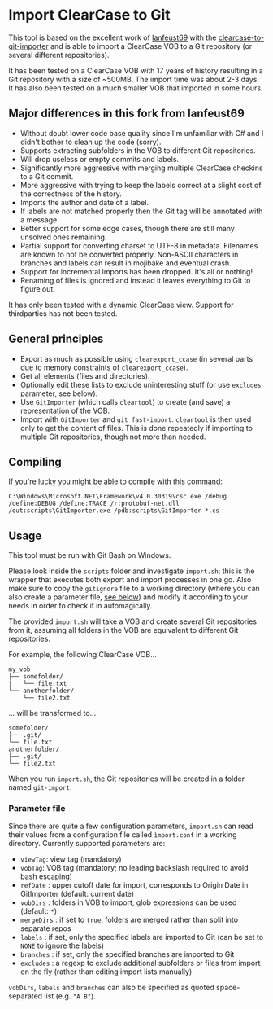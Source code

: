 # Import ClearCase to Git

This tool is based on the excellent work of [lanfeust69](https://github.com/lanfeust69) with the [clearcase-to-git-importer](https://github.com/lanfeust69/clearcase-to-git) and is able to import a ClearCase VOB to a Git repository (or several different repositories). 

It has been tested on a ClearCase VOB with 17 years of history resulting in a Git repository with a size of ~500MB. The import time was about 2-3 days. It has also been tested on a much smaller VOB that imported in some hours.

## Major differences in this fork from lanfeust69

- Without doubt lower code base quality since I'm unfamiliar with C# and I didn't bother to clean up the code (sorry).
- Supports extracting subfolders in the VOB to different Git repositories.
- Will drop useless or empty commits and labels.
- Significantly more aggressive with merging multiple ClearCase checkins to a Git commit.
- More aggressive with trying to keep the labels correct at a slight cost of the correctness of the history.
- Imports the author and date of a label.
- If labels are not matched properly then the Git tag will be annotated with a message.
- Better support for some edge cases, though there are still many unsolved ones remaining.
- Partial support for converting charset to UTF-8 in metadata. Filenames are known to not be converted properly. Non-ASCII characters in branches and labels can result in mojibake and eventual crash.
- Support for incremental imports has been dropped. It's all or nothing!
- Renaming of files is ignored and instead it leaves everything to Git to figure out.

It has only been tested with a dynamic ClearCase view. Support for thirdparties has not been tested.

## General principles

- Export as much as possible using `clearexport_ccase` (in several parts due to memory constraints of `clearexport_ccase`).
- Get all elements (files and directories).
- Optionally edit these lists to exclude uninteresting stuff (or use `excludes` parameter, see below).
- Use `GitImporter` (which calls `cleartool`) to create (and save) a representation of the VOB.
- Import with `GitImporter` and `git fast-import`. `cleartool` is then used only to get the content of files. This is done repeatedly if importing to multiple Git repositories, though not more than needed.

## Compiling

If you're lucky you might be able to compile with this command:

```
C:\Windows\Microsoft.NET\Framework\v4.0.30319\csc.exe /debug /define:DEBUG /define:TRACE /r:protobuf-net.dll /out:scripts\GitImporter.exe /pdb:scripts\GitImporter *.cs
```

## Usage

This tool must be run with Git Bash on Windows.

Please look inside the `scripts` folder and investigate `import.sh`; this is the wrapper that executes both export and import processes in one go. Also make sure to copy the `gitignore` file to a working directory (where you can also create a parameter file, [see below](#parameter-file)) and modify it according to your needs in order to check it in automagically.

The provided `import.sh` will take a VOB and create several Git repositories from it, assuming all folders in the VOB are equivalent to different Git repositories.

For example, the following ClearCase VOB...

```
my_vob
├── somefolder/
|   └── file.txt
└── anotherfolder/
    └── file2.txt
```

... will be transformed to...

```
somefolder/
├── .git/
└── file.txt
anotherfolder/
├── .git/
└── file2.txt
```

When you run `import.sh`, the Git repositories will be created in a folder named `git-import`.

### Parameter file

Since there are quite a few configuration parameters, `import.sh` can read their values from a configuration file called `ìmport.conf` in a working directory. Currently supported parameters are:

- `viewTag`: view tag (mandatory)
- `vobTag`: VOB tag (mandatory; no leading backslash required to avoid bash escaping)
- `refDate` : upper cutoff date for import, corresponds to Origin Date in GitImporter (default: current date)
- `vobDirs` : folders in VOB to import, glob expressions can be used (default: `*`)
- `mergeDirs` : if set to `true`, folders are merged rather than split into separate repos
- `labels` : if set, only the specified labels are imported to Git (can be set to `NONE` to ignore the labels)
- `branches` : if set, only the specified branches are imported to Git
- `excludes` : a regexp to exclude additional subfolders or files from import on the fly (rather than editing import lists manually)

`vobDirs`, `labels` and `branches` can also be specified as quoted space-separated list (e.g. `"A B"`).
